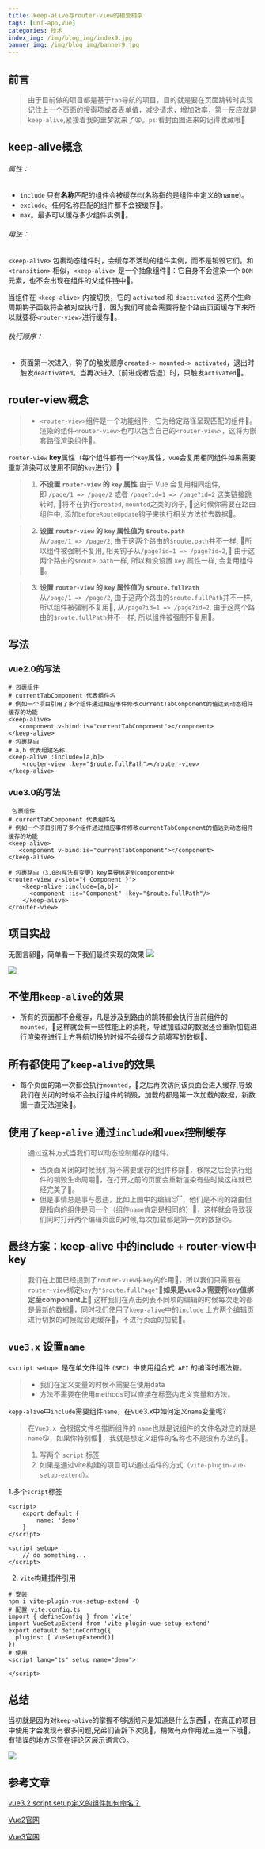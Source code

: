 ```yaml
---
title: keep-alive与router-view的相爱相杀
tags: [uni-app,Vue]
categories: 技术
index_img: /img/blog_img/index9.jpg
banner_img: /img/blog_img/banner9.jpg
---
```

##  前言

 > 由于目前做的项目都是基于`tab`导航的项目，目的就是要在页面跳转时实现记住上一个页面的搜索项或者表单值，减少请求，增加效率，第一反应就是`keep-alive`,紧接着我的噩梦就来了😫。`ps`:看封面图进来的记得收藏哦🍭


## keep-alive概念

###### 属性：
- `include` 只有**名称**匹配的组件会被缓存🙄(名称指的是组件中定义的name)。
- `exclude`。任何名称匹配的组件都不会被缓存🧵。
- `max`。最多可以缓存多少组件实例🥙。

###### 用法：

`<keep-alive>` 包裹动态组件时，会缓存不活动的组件实例，而不是销毁它们。和 `<transition>` 相似，`<keep-alive>` 是一个抽象组件🍤：它自身不会渲染一个 `DOM` 元素，也不会出现在组件的父组件链中🥧。

当组件在 `<keep-alive>` 内被切换，它的 `activated` 和 `deactivated` 这两个生命周期钩子函数将会被对应执行🚃，因为我们可能会需要将整个路由页面缓存下来所以就要将`<router-view>`进行缓存🛴。

###### 执行顺序：
- 页面第一次进入，钩子的触发顺序`created-> mounted-> activated`，退出时触发`deactivated`。当再次进入（前进或者后退）时，只触发`activated`🦼。

## router-view概念

> - `<router-view>`组件是一个功能组件，它为给定路径呈现匹配的组件🎨。渲染的组件`<router-view>`也可以包含自己的`<router-view>`，这将为嵌套路径渲染组件🤴。

`router-view` **key**属性（每个组件都有一个`key`属性，`vue`会复用相同组件如果需要重新渲染可以使用不同的`key`进行）🛒
>  1. **不设置 `router-view` 的 `key` 属性**
> 由于 Vue 会复用相同组件, 即 `/page/1 => /page/2` 或者 `/page?id=1 => /page?id=2` 这类链接跳转时, 🍆将不在执行`created`, `mounted`之类的钩子, 🍱这时候你需要在路由组件中, 添加`beforeRouteUpdate`钩子来执行相关方法拉去数据🥯。

> 2. **设置 `router-view` 的 `key` 属性值为 `$route.path`**
>从`/page/1 => /page/2`, 由于这两个路由的`$route.path`并不一样, 🍵所以组件被强制不复用, 相关钩子从`/page?id=1 => /page?id=2`,🍦 由于这两个路由的`$route.path`一样, 所以和没设置 `key` 属性一样, 会复用组件🥡。

> 3.  **设置 `router-view` 的 `key` 属性值为 `$route.fullPath`**
> 从`/page/1 => /page/2`, 由于这两个路由的`$route.fullPath`并不一样, 所以组件被强制不复用🥙, 
从`/page?id=1 => /page?id=2`, 由于这两个路由的`$route.fullPath`并不一样, 所以组件被强制不复用🥪。


## 写法

### vue2.0的写法

``` 
# 包裹组件
# currentTabComponent 代表组件名
# 例如一个项目引用了多个组件通过相应事件修改currentTabComponent的值达到动态组件缓存的功能
<keep-alive>
   <component v-bind:is="currentTabComponent"></component>
</keep-alive>
# 包裹路由
# a,b 代表组建名称
<keep-alive :include=[a,b]>
    <router-view :key="$route.fullPath"></router-view>
</keep-alive>
```
### vue3.0的写法
```
 包裹组件
# currentTabComponent 代表组件名
# 例如一个项目引用了多个组件通过相应事件修改currentTabComponent的值达到动态组件缓存的功能
<keep-alive>
   <component v-bind:is="currentTabComponent"></component>
</keep-alive>

# 包裹路由（3.0的写法有变更）key需要绑定到component中
<router-view v-slot="{ Component }">
    <keep-alive :include=[a,b]>
      <component :is="Component" :key="$route.fullPath"/>
    </keep-alive>
</router-view>
```
## 项目实战

无图言卵🤒，简单看一下我们最终实现的效果
![](https://p3-juejin.byteimg.com/tos-cn-i-k3u1fbpfcp/95bb65d3b7664cedb3cd2688bb392482~tplv-k3u1fbpfcp-zoom-1.image)

![](https://p3-juejin.byteimg.com/tos-cn-i-k3u1fbpfcp/e7df2f366db94b77b8660030345758a6~tplv-k3u1fbpfcp-zoom-1.image)



## 不使用`keep-alive`的效果

- 所有的页面都不会缓存，凡是涉及到路由的跳转都会执行当前组件的`mounted`，🎏这样就会有一些性能上的消耗，导致加载过的数据还会重新加载进行渲染在进行上方导航切换的时候不会缓存之前填写的数据🧧。

## 所有都使用了`keep-alive`的效果

- 每个页面的第一次都会执行`mounted`，🧤之后再次访问该页面会进入缓存,导致我们在关闭的时候不会执行组件的销毁，加载的都是第一次加载的数据，新数据一直无法渲染🦺。

## 使用了`keep-alive` 通过`include`和`vuex`控制缓存

> 通过这种方式当我们可以动态控制缓存的组件。
>- 当页面关闭的时候我们将不需要缓存的组件移除🍱，移除之后会执行组件的销毁生命周期🥂，在打开之前的页面会重新渲染有些时候这样就已经完美了🍟。
>- 但是事情总是事与愿违，比如上图中的编辑😴，他们是不同的路由但是指向的组件是同一个（组件`name`肯定是相同的）🤢，这样就会导致我们同时打开两个编辑页面的时候,每次加载都是第一次的数据😣。

## 最终方案：keep-alive 中的**include** + router-view中**key**

> 我们在上面已经提到了`router-view`中`key`的作用🍊，所以我们只需要在`router-view`绑定`key`为`"$route.fullPage"`🥂**如果是vue3.x需要将key值绑定至component上**🥂 这样我们在点击列表不同项的编辑的时候每次走的都是最新的数据🍯，同时我们使用了`keep-alive`中的`include` 上方两个编辑页进行切换的时候就会走缓存🍻，不进行页面的加载🍵。


## `vue3.x` 设置`name`

`<script setup> `是在单文件组件 `(SFC) `中使用组合式` API` 的编译时语法糖。
>- 我们在定义变量的时候不需要在使用data 
>- 方法不需要在使用methods可以直接在标签内定义变量和方法。

`kepp-alive`中`include`需要组件`name`，在vue3.x中如何定义`name`变量呢?


> 在`Vue3.x `会根据文件名推断组件的 `name`也就是说组件的文件名对应的就是`name`😘，如果你特别倔🤣，我就是想定义组件的名称也不是没有办法的🌯。
> 1. 写两个 `script` 标签
> 2. 如果是通过vite构建的项目可以通过插件的方式（`vite-plugin-vue-setup-extend`）。

1.多个`script`标签
``` 
<script>
    export default {
        name: 'demo'
    }
</script>

<script setup>
    // do something...
</script>
```
2. `vite`构建插件引用

```
# 安装
npm i vite-plugin-vue-setup-extend -D
# 配置 vite.config.ts 
import { defineConfig } from 'vite'
import VueSetupExtend from 'vite-plugin-vue-setup-extend'
export default defineConfig({
  plugins: [ VueSetupExtend()]
})
# 使用
<script lang="ts" setup name="demo">

</script>
```
## 总结

当初就是因为对`keep-alive`的掌握不够透彻只是知道是什么东西🍄，在真正的项目中使用才会发现有很多问题,兄弟们告辞下次见🥤，稍微有点作用就三连一下哦🤑，有错误的地方尽管在评论区展示语言😏。

![](https://p3-juejin.byteimg.com/tos-cn-i-k3u1fbpfcp/2e35c0c3a3b445edbbffb7fc80d3c305~tplv-k3u1fbpfcp-zoom-1.image)

## 参考文章
[vue3.2 script setup定义的组件如何命名？](https://www.zhihu.com/question/500937713)

[Vue2官网](https://cn.vuejs.org/index.html)

[Vue3官网](https://v3.cn.vuejs.org/guide/introduction.html)
